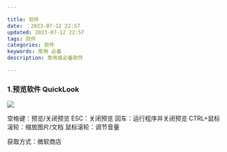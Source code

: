 ```yaml
---

title: 软件
date: ：2023-07-12 22:57
updated: 2023-07-12 22:57
tags: 软件
categories: 软件
keywords: 常用 必备
description: 常用或必备软件

---
```


### 1.预览软件   QuickLook
![](https://cdn.jsdelivr.net/gh/YuLong-cmd/PicGo_Image/img/20230712230537.png)

空格键：预览/关闭预览
ESC：关闭预览
回车：运行程序并关闭预览
CTRL+鼠标滚轮：缩放图片/文档
鼠标滚轮：调节音量

获取方式：微软商店

